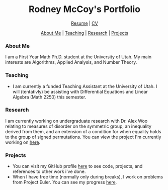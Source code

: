 <h1 align="center">Rodney McCoy's Portfolio</h1>

<div align="center">
  <p align="center"> <a href="Resume.pdf">Resume</a> | <a href="CV.pdf">CV</a> </p>
  <p align="center"> <a href="#about-me">About Me</a> | <a href="#tutoring">Teaching</a> | <a href="#research">Research</a> | <a href="#projects">Projects</a> </p>
</div>

<h3 align="left">About Me</h3>
<p> I am a First Year Math Ph.D. student at the University of Utah. My main interests are Algorithms, Applied Analysis, and Number Theory. </p>

<h3 align="left">Teaching</h3>
<ul>
  <li> I am currently a funded Teaching Assistant at the University of Utah. I will (tentativly) be assisting with Differential Equations and Linear Algebra (Math 2250) this semester. </li>
</ul>

<h3 align="left">Research</h3>
<p>I am currently working on undergraduate research with Dr. Alex Woo relating to measures of disorder on the symmetric group, an inequality derived from them, and an extension of a condition for when equality holds to the group of signed permutations. You can view the project I'm currently working on <a href="https://github.com/RodneyMcCoy/shallow-permutations">here</a>.</p>

<h3 align="left">Projects</h3>
<ul>
  <li>You can visit my GitHub profile <a href="https://github.com/RodneyMcCoy">here</a> to see code, projects, and references to other work i've done.</li>
</li>
  <li>When I have free time (normally only during breaks), I work on problems from Project Euler. You can see my progress <a href = "https://projecteuler.net/progress=RodneyMcCoy">here</a>.</li>
</ul>
